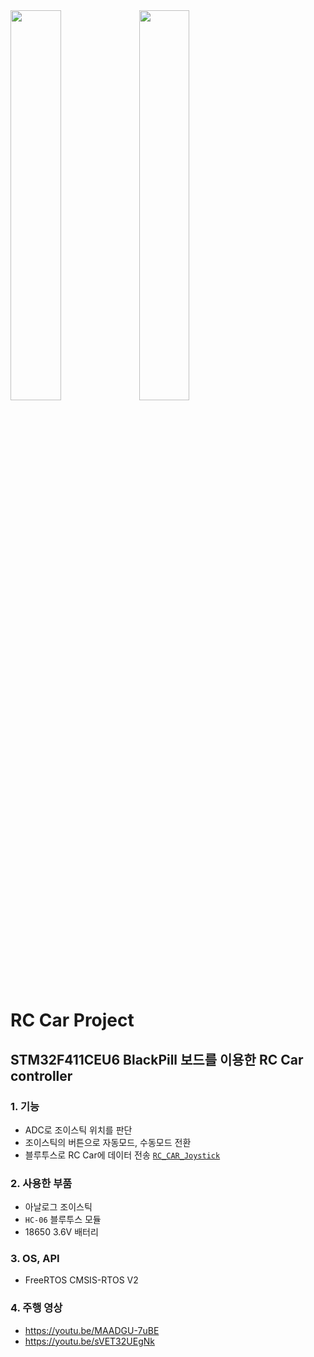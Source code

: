 <img width = "40%" src="https://github.com/HeadlessJohn/RC_CAR_CONTROLLER/assets/159260193/26eadc15-4131-4343-bd9f-b8480066ccb2"> 
<img width = "40%" src="https://github.com/HeadlessJohn/RC_CAR_CONTROLLER/assets/159260193/ce23ffe5-186a-49fb-9f37-9b5060e86c3f"> 

# RC Car Project
## STM32F411CEU6 BlackPill 보드를 이용한 RC Car controller
### 1. 기능
- ADC로 조이스틱 위치를 판단
- 조이스틱의 버튼으로 자동모드, 수동모드 전환
- 블루투스로 RC Car에 데이터 전송 [`RC_CAR_Joystick`](https://github.com/HeadlessJohn/RC_CAR_JOYSTICK)
### 2. 사용한 부품
- 아날로그 조이스틱
- `HC-06` 블루투스 모듈
- 18650 3.6V 배터리
### 3. OS, API
- FreeRTOS CMSIS-RTOS V2
### 4. 주행 영상
- https://youtu.be/MAADGU-7uBE
- https://youtu.be/sVET32UEgNk